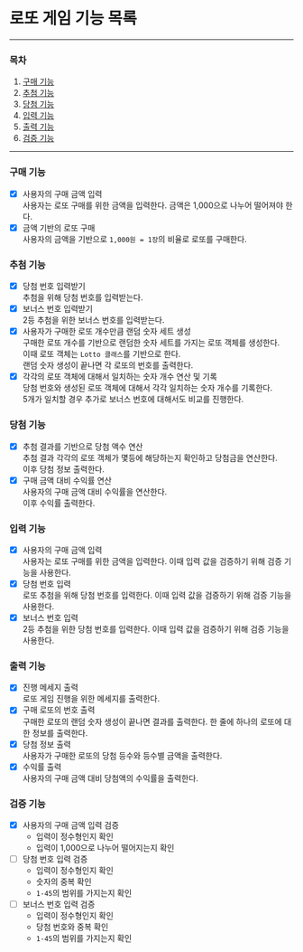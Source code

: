 # 로또 게임 기능 목록

---
### 목차
1. [구매 기능](#구매-기능)
2. [추첨 기능](#추첨-기능)
3. [당첨 기능](#당첨-기능)
4. [입력 기능](#입력-기능)
5. [출력 기능](#출력-기능)
6. [검증 기능](#검증-기능)

---

### 구매 기능
- [x] 사용자의 구매 금액 입력 <br>
사용자는 로또 구매를 위한 금액을 입력한다. 금액은 1,000으로 나누어 떨어져야 한다.
- [x] 금액 기반의 로또 구매 <br>
사용자의 금액을 기반으로 `1,000원 = 1장`의 비율로 로또를 구매한다.

### 추첨 기능
- [x] 당첨 번호 입력받기 <br>
추첨을 위해 당첨 번호를 입력받는다.
- [x] 보너스 번호 입력받기 <br>
2등 추첨을 위한 보너스 번호를 입력받는다.
- [x] 사용자가 구매한 로또 개수만큼 랜덤 숫자 세트 생성 <br>
구매한 로또 개수를 기반으로 랜덤한 숫자 세트를 가지는 로또 객체를 생성한다. <br>
이때 로또 객체는 `Lotto 클래스`를 기반으로 한다. <br>
랜덤 숫자 생성이 끝나면 각 로또의 번호를 출력한다.
- [x] 각각의 로또 객체에 대해서 일치하는 숫자 개수 연산 및 기록 <br>
당첨 번호와 생성된 로또 객체에 대해서 각각 일치하는 숫자 개수를 기록한다. <br>
5개가 일치할 경우 추가로 보너스 번호에 대해서도 비교를 진행한다.

### 당첨 기능
- [x] 추첨 결과를 기반으로 당첨 액수 연산 <br>
추첨 결과 각각의 로또 객체가 몇등에 해당하는지 확인하고 당첨금을 연산한다. <br>
이후 당첨 정보 출력한다.
- [x] 구매 금액 대비 수익률 연산 <br>
사용자의 구매 금액 대비 수익률을 연산한다. <br>
이후 수익률 출력한다.

### 입력 기능
- [x] 사용자의 구매 금액 입력 <br>
사용자는 로또 구매를 위한 금액을 입력한다. 이때 입력 값을 검증하기 위해 검증 기능을 사용한다.
- [x] 당첨 번호 입력 <br>
로또 추첨을 위해 당첨 번호를 입력한다. 이때 입력 값을 검증하기 위해 검증 기능을 사용한다.
- [x] 보너스 번호 입력 <br>
2등 추첨을 위한 당첨 번호를 입력한다. 이때 입력 값을 검증하기 위해 검증 기능을 사용한다.

### 출력 기능
- [x] 진행 메세지 출력 <br>
로또 게임 진행을 위한 메세지를 출력한다.
- [x] 구매 로또의 번호 출력 <br>
구매한 로또의 랜덤 숫자 생성이 끝나면 결과를 출력한다. 한 줄에 하나의 로또에 대한 정보를 출력한다.
- [x] 당첨 정보 출력 <br>
사용자가 구매한 로또의 당첨 등수와 등수별 금액을 출력한다.
- [x] 수익률 출력 <br>
사용자의 구매 금액 대비 당첨액의 수익률을 출력한다.

### 검증 기능
- [x] 사용자의 구매 금액 입력 검증
   * 입력이 정수형인지 확인
   * 입력이 1,000으로 나누어 떨어지는지 확인
- [ ] 당첨 번호 입력 검증
   * 입력이 정수형인지 확인
   * 숫자의 중복 확인
   * `1-45`의 범위를 가지는지 확인
- [ ] 보너스 번호 입력 검증
   * 입력이 정수형인지 확인
   * 당첨 번호와 중복 확인
   * `1-45`의 범위를 가지는지 확인